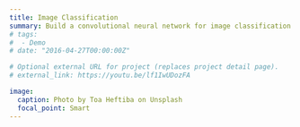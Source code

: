 ```yaml
---
title: Image Classification
summary: Build a convolutional neural network for image classification on the CIFAR-100 dataset. The example is a picture of a cat.
# tags:
#  - Demo
# date: "2016-04-27T00:00:00Z"

# Optional external URL for project (replaces project detail page).
# external_link: https://youtu.be/lf1IwUDozFA

image:
  caption: Photo by Toa Heftiba on Unsplash
  focal_point: Smart
---
```


